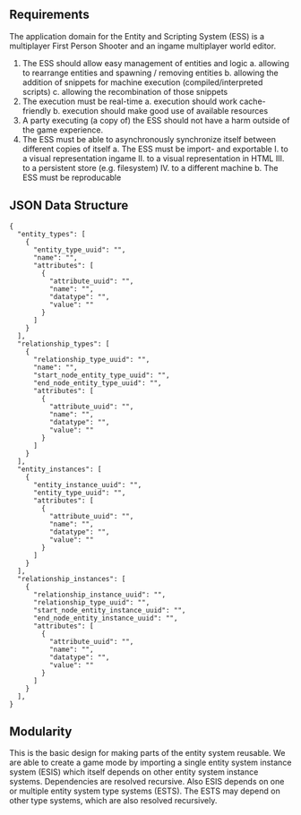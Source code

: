 ## Requirements
The application domain for the Entity and Scripting System (ESS) is a multiplayer First Person Shooter and an ingame multiplayer world editor.


1. The ESS should allow easy management of entities and logic
    a. allowing to rearrange entities and spawning / removing entities
    b. allowing the addition of snippets for machine execution (compiled/interpreted scripts)
    c. allowing the recombination of those snippets
2. The execution must be real-time
    a. execution should work cache-friendly
    b. execution should make good use of available resources
3. A party executing (a copy of) the ESS should not have a harm outside of the game experience.
4. The ESS must be able to asynchronously synchronize itself between different copies of itself
    a. The ESS must be import- and exportable
        I. to a visual representation ingame
        II. to a visual representation in HTML
        III. to a persistent store (e.g. filesystem)
        IV. to a different machine
    b. The ESS must be reproducable


## JSON Data Structure

```json=
{
  "entity_types": [
    {
      "entity_type_uuid": "",
      "name": "",
      "attributes": [
        {
          "attribute_uuid": "",
          "name": "",
          "datatype": "",
          "value": ""
        }
      ]
    }
  ],
  "relationship_types": [
    {
      "relationship_type_uuid": "",
      "name": "",
      "start_node_entity_type_uuid": "",
      "end_node_entity_type_uuid": "",
      "attributes": [
        {
          "attribute_uuid": "",
          "name": "",
          "datatype": "",
          "value": ""
        }
      ]
    }
  ],
  "entity_instances": [
    {
      "entity_instance_uuid": "",
      "entity_type_uuid": "",
      "attributes": [
        {
          "attribute_uuid": "",
          "name": "",
          "datatype": "",
          "value": ""
        }
      ]
    }
  ],
  "relationship_instances": [
    {
      "relationship_instance_uuid": "",
      "relationship_type_uuid": "",
      "start_node_entity_instance_uuid": "",
      "end_node_entity_instance_uuid": "",
      "attributes": [
        {
          "attribute_uuid": "",
          "name": "",
          "datatype": "",
          "value": ""
        }
      ]
    }
  ],
}
```

## Modularity

This is the basic design for making parts of the entity system reusable. We are able to create a game mode by importing a single entity system instance system (ESIS) which itself depends on other entity system instance systems. Dependencies are resolved recursive. Also ESIS depends on one or multiple entity system type systems (ESTS). The ESTS may depend on other type systems, which are also resolved recursively.
